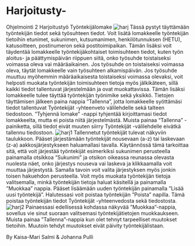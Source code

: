 # Harjoitusty-
Ohjelmointi 2 Harjoitustyö Työntekijälomake
![harj](https://user-images.githubusercontent.com/82138027/224655332-f1a5d474-20db-482d-9fa5-52c50a221ece.png)
Tässä pystyt täyttämään työntekijän tiedot sekä työsuhteen tiedot. Voit lisätä lomakkeelle työntekijän tietoihin etunimet, sukunimen, kutsumanimen, henkilötunnuksen (HETU), katusoitteen, postinumeron sekä postitoimipaikan. Tämän lisäksi voit täydentää lomakkeelle työntekijäkohtaiset toimisuhteen tiedot, kuten työn aloitus- ja päättymispäivän riippuen siitä, onko työsuhde toistaiseksi voimassa oleva vai määräaikainen. Jos työsuhde on toistaiseksi voimassa oleva, täytät lomakkeelle vain työsuhteen alkamispäivän. Jos työsuhde muuttuu myöhemmin määräaikaisesta toistaiseksi voimassa olevaksi, voit helposti muokata työntekijän toimisuhteen tietoja myös jälkikäteen, sillä kaikki tiedot tallentuvat järjestelmään ja ovat muokattavissa. Tämän lisäksi lomakkeelle tulee täyttää työntekijän työnimike sekä yksikkö.
Tietojen täyttämisen jälkeen paina nappia ”Tallenna”, jotta lomakkeelle syöttämäsi tiedot tallentuvat Työntekijät -yhteenveto välilehdelle sekä talteen tiedostoon. 
“Tyhjennä lomake” -nappi tyhjentää kirjoittamasi tiedot lomakkeelta, mutta ei poista niitä järjestelmästä. Muista painaa “Tallenna” - painiketta, sillä tiedot eivät muuten siirry Työntekijät -välilehdelle eivätkä tallennu tiedostoon. 
![harj1](https://user-images.githubusercontent.com/82138027/224655464-d9f8ca06-1764-4a1d-bbc8-48e28820a12c.png)
Tallennetut työntekijät tulevat näkyviin taulukkoon. Pääset järjestämään työntekijät nousevaan (a-z) tai laskevaan (z-a) aakkosjärjestykseen haluamallasi tavalla. Käytännössä tämä tarkoittaa sitä, että voit järjestää työntekijät esimerkiksi sukunimen perusteella painamalla otsikkoa “Sukunimi” ja otsikon oikeassa reunassa olevasta nuolesta näet, onko järjestys nouseva vai laskeva ja klikkaamalla voit muuttaa järjestystä. Samalla tavoin voit valita järjestyksen myös jonkin toisen hakuehdon perusteella. Voit myös muokata työntekijän tietoja valitsemalla, minkä työntekijän tietoja haluat käsitellä ja painamalla ”Muokkaa” nappia. Pääset lisäämään uuden työntekijän painamalla ”Lisää uusi työntekijä”. Halutessasi voit poistaa työntekijän ”Poista” napilla. Tämä poistaa työntekijän tiedot Työntekijät -yhteenvedosta sekä tiedostosta. 
![harj2](https://user-images.githubusercontent.com/82138027/224655598-cf9b8e36-e3f5-404c-b73f-e6004ae87bb7.png)
Painaessasi edellisessä kohdassa näkyvää ”Muokkaa”-nappia, sovellus vie sinut suoraan valitsemasi työntekijätietojen muokkaukseen. Muista painaa ”Tallenna”-nappia kun olet tehnyt tarpeelliset muutokset tietoihin. Muutoin tehdyt muutokset eivät päivity työntekijälistaan.

By Kaisa-Mari Salmi & Johanna Pulli
